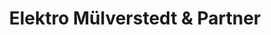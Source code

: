 ---
title: "Elektro Mülverstedt & Partner"
url: /unstruttal/elektro-muelverstedt-und-partner/
shop: Elektronik
---
